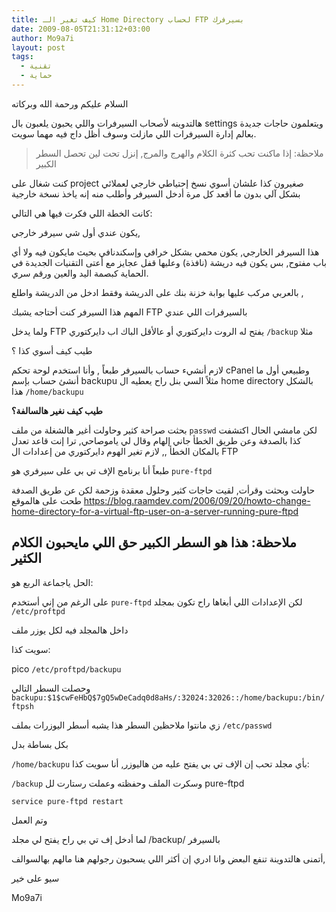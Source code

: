 ```yaml
---
title: كيف تغير الـ Home Directory لحساب FTP بسيرفرك
date: 2009-08-05T21:31:12+03:00
author: Mo9a7i
layout: post
tags:
  - تقنية
  - حماية
---
```


السلام عليكم ورحمة الله وبركاته

هالتدوينه لأصحاب السيرفرات واللي يحبون يلعبون بال settings ويتعلمون حاجات جديدة بعالم إدارة السيرفرات اللي مازلت وسوف أظل داج فيه مهما سويت.

> ملاحظة: إذا ماكنت تحب كثرة الكلام والهرج والمرج, إنزل تحت لين تحصل السطر الكبير

كنت شغال على project صغيرون كذا علشان أسوي نسخ إحتياطي خارجي لعملائي بشكل آلي بدون ما أقعد كل مرة أدخل السيرفر وأطلب منه إنه ياخذ نسخة خارجية

كانت الخطة اللي فكرت فيها هي التالي:

يكون عندي أول شي سيرفر خارجي,

هذا السيرفر الخارجي, يكون محمي بشكل خرافي وإسكندنافي بحيث مايكون فيه ولا أي باب مفتوح, بس يكون فيه دريشة (نافذة) وعليها قفل عجايز مع أعتى التقنيات الجديدة في الحماية كبصمة اليد والعين ورقم سري.

بالعربي مركب عليها بوابة خزنة بنك على الدريشة وفقط ادخل من الدريشة واطلع ,

المهم هذا السيرفر كنت أحتاجه يشبك FTP بالسيرفرات اللي عندي

ولما يدخل FTP يفتح له الروت دايركتوري أو عالأقل الباك اب دايركتوري `/backup` مثلا

طيب كيف أسوي كذا ؟

لازم أنشيء حساب بالسيرفر طبعاً , وأنا استخدم لوحة تحكم cPanel وطبيعي أول ما أنشئ حساب بإسم backupu مثلاً السي بنل راح يعطيه ال home directory بالشكل هذا `/home/backupu`

**طيب كيف نغير هالسالفة؟**

بحثت صراحة كثير وحاولت أغير هالشغلة من ملف `passwd` لكن مامشي الحال اكتشفت كذا بالصدفة وعن طريق الخطأ جاني إلهام وقال لي ياموصاحي, ترا إنت قاعد تعدل بالمكان الخطأ ,, لازم تغير الهوم دايركتوري من إعدادات ال FTP

طبعاً أنا برنامج الإف تي بي على سيرفري هو `pure-ftpd`

حاولت وبحثت وقرأت, لقيت حاجات كثير وحلول معقدة وزحمة لكن عن طريق الصدفة طحت على هالموقع <https://blog.raamdev.com/2006/09/20/howto-change-home-directory-for-a-virtual-ftp-user-on-a-server-running-pure-ftpd>

## ملاحظة: هذا هو السطر الكبير حق اللي مايحبون الكلام الكثير

الحل ياجماعة الربع هو:

على الرغم من إني أستخدم `pure-ftpd` لكن الإعدادات اللي أبغاها راح تكون بمجلد `/etc/proftpd`

داخل هالمجلد فيه لكل يوزر ملف

سويت كذا:

pico `/etc/proftpd/backupu`

وحصلت السطر التالي `backupu:$1$cwFeHbQ$7gQ5wDeCadq0d8aHs/:32024:32026::/home/backupu:/bin/ftpsh`

زي مانتوا ملاحظين السطر هذا يشبه أسطر اليوزرات بملف `/etc/passwd`

بكل بساطة بدل

`/home/backupu`
بأي مجلد تحب إن الإف تي بي يفتح عليه من هاليوزر, أنا سويت كذا:

`/backup`
وسكرت الملف وحفظته وعملت رستارت لل pure-ftpd

```shell
service pure-ftpd restart
```

وتم العمل

لما أدخل إف تي بي راح يفتح لي مجلد /backup/ بالسيرفر

أتمنى هالتدوينة تنفع البعض وانا ادري إن أكثر اللي يسحبون رجولهم هنا مالهم بهالسوالف, 

سيو على خير

Mo9a7i
